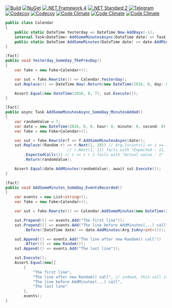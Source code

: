 [![Build](https://img.shields.io/appveyor/build/Serg046/AutoFake)](https://ci.appveyor.com/project/Serg046/autofake/branch/master)
[![NuGet](https://img.shields.io/nuget/v/AutoFake)](https://www.nuget.org/packages/AutoFake)
[![.NET Framework 4](https://img.shields.io/badge/.NET%20%20Framework-4+-brightgreen)](https://www.nuget.org/packages/AutoFake)
[![.NET Standard 2](https://img.shields.io/badge/.NET%20%20Standard-2+-brightgreen)](https://www.nuget.org/packages/AutoFake)
[![Telegram](https://img.shields.io/badge/telegram-AutoFakeLib-brightgreen)](https://t.me/AutoFakeLib)  
[![Codecov](https://img.shields.io/codecov/c/github/Serg046/AutoFake?flag=functional_tests&label=coverage%20by%20functional%20tests&token=j95lb948sw02nqqd)](https://codecov.io/gh/Serg046/AutoFake)
[![Codecov](https://img.shields.io/codecov/c/github/Serg046/AutoFake?flag=unit_tests&label=coverage%20by%20unit%20tests&token=j95lb948sw02nqqd)](https://codecov.io/gh/Serg046/AutoFake)
[![Code Climate](https://img.shields.io/codeclimate/maintainability/Serg046/AutoFake)](https://codeclimate.com/github/Serg046/AutoFake)
[![Code Climate](https://img.shields.io/codeclimate/issues/Serg046/AutoFake?label=code%20issues)](https://codeclimate.com/github/Serg046/AutoFake)
[![Code Climate](https://img.shields.io/codeclimate/tech-debt/Serg046/AutoFake)](https://codeclimate.com/github/Serg046/AutoFake)

```csharp
public class Calendar
{
    public static DateTime Yesterday => DateTime.Now.AddDays(-1);
    internal Task<DateTime> AddSomeMinutesAsync(DateTime date) => Task.Run(() => AddSomeMinutes(date));
    public static DateTime AddSomeMinutes(DateTime date) => date.AddMinutes(new Random().Next(1, 10));
}

[Fact]
public void Yesterday_SomeDay_ThePrevDay()
{
    var fake = new Fake<Calendar>();

    var sut = fake.Rewrite(() => Calendar.Yesterday);
    sut.Replace(() => DateTime.Now).Return(new DateTime(2016, 8, day: 8));

    Assert.Equal(new DateTime(2016, 8, 7), sut.Execute());
}

[Fact]
public async Task AddSomeMinutesAsync_SomeDay_MinutesAdded()
{
    var randomValue = 7;
    var date = new DateTime(2016, 8, 8, hour: 0, minute: 0, second: 0);
    var fake = new Fake<Calendar>();

    var sut = fake.Rewrite(f => f.AddSomeMinutesAsync(date));
    sut.Replace((Random r) => r.Next(1, 10)) // Arg.Is<int>(i => i == 10) is also possible
                           // r.Next(1, 11) fails with "Expected - 11, actual - 10"
        .ExpectedCalls(1) // c => c > 1 fails with "Actual value - 1"
        .Return(randomValue);

    Assert.Equal(date.AddMinutes(randomValue), await sut.Execute());
}

[Fact]
public void AddSomeMinutes_SomeDay_EventsRecorded()
{
    var events = new List<string>();
    var fake = new Fake<Calendar>();

    var sut = fake.Rewrite(() => Calendar.AddSomeMinutes(new DateTime(2016, 8, 8)));

    sut.Prepend(() => events.Add("The first line"));
    sut.Prepend(() => events.Add("The line before AddMinutes(...) call"))
        .Before((DateTime date) => date.AddMinutes(Arg.IsAny<int>()));

    sut.Append(() => events.Add("The line after new Random() call"))
        .After(() => new Random());
    sut.Append(() => events.Add("The last line"));

    sut.Execute();
    Assert.Equal(new[]
        {
            "The first line",
            "The line after new Random() call", // indeed, this call is earlier
            "The line before AddMinutes(...) call",
            "The last line"
        },
        events);
}
```
